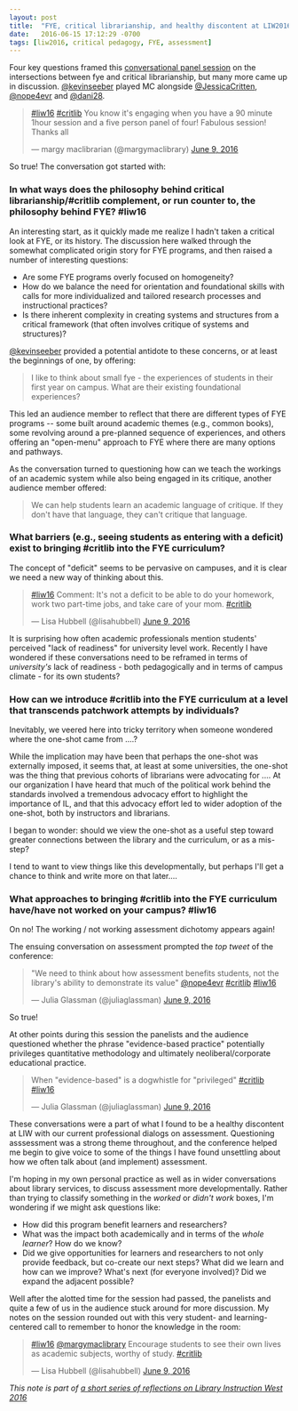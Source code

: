 ```yaml
---
layout: post
title:  "FYE, critical librarianship, and healthy discontent at LIW2016"
date:   2016-06-15 17:12:29 -0700
tags: [liw2016, critical pedagogy, FYE, assessment]
---
```

Four key questions framed this [conversational panel session](https://liw16.sched.org/event/5yjS/critical-foundations-intersections-between-critical-librarianship-and-first-year-experience) on the intersections between fye and critical librarianship, but many more came up in discussion. [@kevinseeber](http://twitter.com/kevinseeber) played MC alongside [@JessicaCritten](http://twitter.com/JessicaCritten),  [@nope4evr](http://twitter.com/nope4evr) and [@dani28](http://twitter.com/dani28).

<blockquote class="twitter-tweet" data-lang="en"><p lang="en" dir="ltr"><a href="https://twitter.com/hashtag/liw16?src=hash">#liw16</a> <a href="https://twitter.com/hashtag/critlib?src=hash">#critlib</a> You know it&#39;s engaging when you have a 90 minute 1hour session and a five person panel of four! Fabulous session! Thanks all</p>&mdash; margy maclibrarian (@margymaclibrary) <a href="https://twitter.com/margymaclibrary/status/741034226091462656">June 9, 2016</a></blockquote>
<script async src="//platform.twitter.com/widgets.js" charset="utf-8"></script>

So true! The conversation got started with:

### In what ways does the philosophy behind critical librarianship/#critlib complement, or run counter to, the philosophy behind FYE? #liw16

An interesting start, as it quickly made me realize I hadn't taken a critical look at FYE, or its history. The discussion here walked through the somewhat complicated origin story for FYE programs, and then raised a number of interesting questions:

* Are some FYE programs overly focused on homogeneity?
* How do we balance the need for orientation and foundational skills with calls for more individualized and tailored research processes and instructional practices?
* Is there inherent complexity in creating systems and structures from a critical framework (that often involves critique of systems and structures)?

[@kevinseeber](http://twitter.com/kevinseeber) provided a potential antidote to these concerns, or at least the beginnings of one, by offering:

> I like to think about small fye - the experiences of students in their first year on campus. What are their existing foundational experiences? 

This led an audience member to reflect that there are different types of FYE programs -- some built around academic themes (e.g., common books), some revolving around a pre-planned sequence of experiences, and others offering an "open-menu" approach to FYE where there are many options and pathways. 

As the conversation turned to questioning how can we teach the workings of an academic system while also being engaged in its critique, another audience member offered:

> We can help students learn an academic language of critique. If they don't have that language, they can't critique that language.

### What barriers (e.g., seeing students as entering with a deficit) exist to bringing #critlib into the FYE curriculum?

The concept of "deficit" seems to be pervasive on campuses, and it is clear we need a new way of thinking about this.

<blockquote class="twitter-tweet" data-lang="en"><p lang="en" dir="ltr"><a href="https://twitter.com/hashtag/liw16?src=hash">#liw16</a> Comment: It&#39;s not a deficit to be able to do your homework, work two part-time jobs, and take care of your mom. <a href="https://twitter.com/hashtag/critlib?src=hash">#critlib</a></p>&mdash; Lisa Hubbell (@lisahubbell) <a href="https://twitter.com/lisahubbell/status/741029247314100224">June 9, 2016</a></blockquote>
<script async src="//platform.twitter.com/widgets.js" charset="utf-8"></script>

It is surprising how often academic professionals mention students' perceived "lack of readiness" for university level work. Recently I have wondered if these conversations need to be reframed in terms of *university's* lack of readiness - both pedagogically and in terms of campus climate - for its own students?

### How can we introduce #critlib into the FYE curriculum at a level that transcends patchwork attempts by individuals?

Inevitably, we veered here into tricky territory when someone wondered where the one-shot came from ....?

While the implication may have been that perhaps the one-shot was externally imposed, it seems that, at least at some universities, the one-shot was the thing that previous cohorts of librarians were advocating for .... At our organization I have heard that much of the political work behind the standards involved a tremendous advocacy effort to highlight the importance of IL, and that this advocacy effort led to wider adoption of the one-shot, both by instructors and librarians.

I began to wonder: should we view the one-shot as a useful step toward greater connections between the library and the curriculum, or as a mis-step?

I tend to want to view things like this developmentally, but perhaps I'll get a chance to think and write more on that later....

### What approaches to bringing #critlib into the FYE curriculum have/have not worked on your campus? #liw16

On no! The working / not working assessment dichotomy appears again! 

The ensuing conversation on assessment prompted the *top tweet* of the conference:

<blockquote class="twitter-tweet" data-lang="en"><p lang="en" dir="ltr">&quot;We need to think about how assessment benefits students, not the library&#39;s ability to demonstrate its value&quot; <a href="https://twitter.com/nope4evr">@nope4evr</a> <a href="https://twitter.com/hashtag/critlib?src=hash">#critlib</a> <a href="https://twitter.com/hashtag/liw16?src=hash">#liw16</a></p>&mdash; Julia Glassman (@juliaglassman) <a href="https://twitter.com/juliaglassman/status/741031085446832128">June 9, 2016</a></blockquote>
<script async src="//platform.twitter.com/widgets.js" charset="utf-8"></script>

So true!

At other points during this session the panelists and the audience questioned whether the phrase "evidence-based practice" potentially privileges quantitative methodology and ultimately neoliberal/corporate educational practice.

<blockquote class="twitter-tweet" data-lang="en"><p lang="en" dir="ltr">When &quot;evidence-based&quot; is a dogwhistle for &quot;privileged&quot; <a href="https://twitter.com/hashtag/critlib?src=hash">#critlib</a> <a href="https://twitter.com/hashtag/liw16?src=hash">#liw16</a></p>&mdash; Julia Glassman (@juliaglassman) <a href="https://twitter.com/juliaglassman/status/741021492897402880">June 9, 2016</a></blockquote>
<script async src="//platform.twitter.com/widgets.js" charset="utf-8"></script>

These conversations were a part of what I found to be a healthy discontent at LIW with our current professional dialogs on assessment. Questioning asssessment was a strong theme throughout, and the conference helped me begin to give voice to some of the things I have found unsettling about how we often talk about (and implement) assessment.

I'm hoping in my own personal practice as well as in wider conversations about library services, to discuss assessment more developmentally. Rather than trying to classify something in the *worked* or *didn't work* boxes, I'm wondering if we might ask questions like:

* How did this program benefit learners and researchers?
* What was the impact both academically and in terms of the *whole learner*? How do we know?
* Did we give opportunities for learners and researchers to not only provide feedback, but co-create our next steps? What did we learn and how can we improve? What's next (for everyone involved)? Did we expand the adjacent possible?

Well after the alotted time for the session had passed, the panelists and quite a few of us in the audience stuck around for more discussion. My notes on the session rounded out with this very student- and learning- centered call to remember to honor the knowledge in the room:

<blockquote class="twitter-tweet" data-lang="en"><p lang="en" dir="ltr"><a href="https://twitter.com/hashtag/liw16?src=hash">#liw16</a> <a href="https://twitter.com/margymaclibrary">@margymaclibrary</a> Encourage students to see their own lives as academic subjects, worthy of study. <a href="https://twitter.com/hashtag/critlib?src=hash">#critlib</a></p>&mdash; Lisa Hubbell (@lisahubbell) <a href="https://twitter.com/lisahubbell/status/741032100384538624">June 9, 2016</a></blockquote>
<script async src="//platform.twitter.com/widgets.js" charset="utf-8"></script>


*This note is part of [a short series of reflections on Library Instruction West 2016](/tags/#liw2016)*
